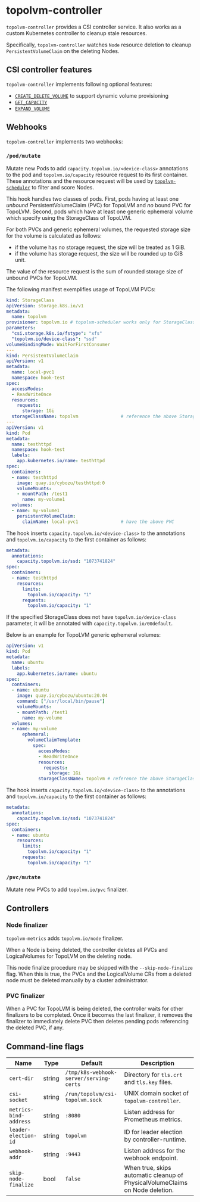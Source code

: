 topolvm-controller
==================

`topolvm-controller` provides a CSI controller service.  It also works as
a custom Kubernetes controller to cleanup stale resources.

Specifically, `topolvm-controller` watches `Node` resource deletion to
cleanup `PersistentVolumeClaim` on the deleting Nodes.

CSI controller features
-----------------------

`topolvm-controller` implements following optional features:

- [`CREATE_DELETE_VOLUME`](https://github.com/container-storage-interface/spec/blob/v1.1.0/spec.md#createvolume) to support dynamic volume provisioning
- [`GET_CAPACITY`](https://github.com/container-storage-interface/spec/blob/v1.1.0/spec.md#getcapacity)
- [`EXPAND_VOLUME`](https://github.com/container-storage-interface/spec/blob/v1.1.0/spec.md#controllerexpandvolume)

Webhooks
--------

`topolvm-controller` implements two webhooks:

### `/pod/mutate`

Mutate new Pods to add `capacity.topolvm.io/<device-class>` annotations to the pod
and `topolvm.io/capacity` resource request to its first container.
These annotations and the resource request will be used by
[`topolvm-scheduler`](./topolvm-scheduler.md) to filter and score Nodes.

This hook handles two classes of pods. First, pods having at least one _unbound_
PersistentVolumeClaim (PVC) for TopoLVM and _no_ bound PVC for TopoLVM. Second,
pods which have at least one generic ephemeral volume which specify using the StorageClass of TopoLVM.

For both PVCs and generic ephemeral volumes, the requested storage size for the
volume is calculated as follows:
- if the volume has no storage request, the size will be treated as 1 GiB.
- if the volume has storage request, the size will be rounded up to GiB unit.

The value of the resource request is the sum of rounded storage size
of unbound PVCs for TopoLVM.

The following manifest exemplifies usage of TopoLVM PVCs:

```yaml
kind: StorageClass
apiVersion: storage.k8s.io/v1
metadata:
  name: topolvm
provisioner: topolvm.io # topolvm-scheduler works only for StorageClass with this provisioner.
parameters:
  "csi.storage.k8s.io/fstype": "xfs"
  "topolvm.io/device-class": "ssd"
volumeBindingMode: WaitForFirstConsumer
---
kind: PersistentVolumeClaim
apiVersion: v1
metadata:
  name: local-pvc1
  namespace: hook-test
spec:
  accessModes:
  - ReadWriteOnce
  resources:
    requests:
      storage: 1Gi
  storageClassName: topolvm                # reference the above StorageClass
---
apiVersion: v1
kind: Pod
metadata:
  name: testhttpd
  namespace: hook-test
  labels:
    app.kubernetes.io/name: testhttpd
spec:
  containers:
  - name: testhttpd
    image: quay.io/cybozu/testhttpd:0
    volumeMounts:
    - mountPath: /test1
      name: my-volume1
  volumes:
  - name: my-volume1
    persistentVolumeClaim:
      claimName: local-pvc1                # have the above PVC
```

The hook inserts `capacity.topolvm.io/<device-class>` to the annotations
and `topolvm.io/capacity` to the first container as follows:

```yaml
metadata:
  annotations:
    capacity.topolvm.io/ssd: "1073741824"
spec:
  containers:
  - name: testhttpd
    resources:
      limits:
        topolvm.io/capacity: "1"
      requests:
        topolvm.io/capacity: "1"
```

If the specified StorageClass does not have `topolvm.io/device-class` parameter,
it will be annotated with `capacity.topolvm.io/00default`.

Below is an example for TopoLVM generic ephemeral volumes:

```yaml
apiVersion: v1
kind: Pod
metadata:
  name: ubuntu
  labels:
    app.kubernetes.io/name: ubuntu
spec:
  containers:
  - name: ubuntu
    image: quay.io/cybozu/ubuntu:20.04
    command: ["/usr/local/bin/pause"]
    volumeMounts:
    - mountPath: /test1
      name: my-volume
  volumes:
  - name: my-volume
      ephemeral:
        volumeClaimTemplate:
          spec:
            accessModes:
            - ReadWriteOnce
            resources:
              requests:
                storage: 1Gi
            storageClassName: topolvm # reference the above StorageClass
```

The hook inserts `capacity.topolvm.io/<device-class>` to the annotations
and `topolvm.io/capacity` to the first container as follows:

```yaml
metadata:
  annotations:
    capacity.topolvm.io/ssd: "1073741824"
spec:
  containers:
  - name: ubuntu
    resources:
      limits:
        topolvm.io/capacity: "1"
      requests:
        topolvm.io/capacity: "1"
```

### `/pvc/mutate`

Mutate new PVCs to add `topolvm.io/pvc` finalizer.

Controllers
-----------

### Node finalizer

`topolvm-metrics` adds `topolvm.io/node` finalizer.

When a Node is being deleted, the controller deletes all PVCs and LogicalVolumes for TopoLVM
on the deleting node. 

This node finalize procedure may be skipped with the `--skip-node-finalize` flag. 
When this is true, the PVCs and the LogicalVolume CRs from a deleted node must be
deleted manually by a cluster administrator.

### PVC finalizer

When a PVC for TopoLVM is being deleted, the controller waits for other
finalizers to be completed.  Once it becomes the last finalizer, it removes
the finalizer to immediately delete PVC then deletes pending pods referencing
the deleted PVC, if any.

Command-line flags
------------------

| Name                      | Type   | Default                                 | Description                                                                  |
| ------------------------- | ------ | --------------------------------------- | ---------------------------------------------------------------------------- |
| `cert-dir`                | string | `/tmp/k8s-webhook-server/serving-certs` | Directory for `tls.crt` and `tls.key` files.                                 |
| `csi-socket`              | string | `/run/topolvm/csi-topolvm.sock`         | UNIX domain socket of `topolvm-controller`.                                  |
| `metrics-bind-address`    | string | `:8080`                                 | Listen address for Prometheus metrics.                                       |
| `leader-election-id`      | string | `topolvm`                               | ID for leader election by controller-runtime.                                |
| `webhook-addr`            | string | `:9443`                                 | Listen address for the webhook endpoint.                                     |
| `skip-node-finalize`      | bool   | `false`                                 | When true, skips automatic cleanup of PhysicalVolumeClaims on Node deletion. |
